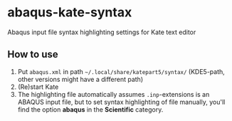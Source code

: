 # abaqus-kate-syntax
Abaqus input file syntax highlighting settings for Kate text editor

## How to use
1. Put `abaqus.xml` in path `~/.local/share/katepart5/syntax/` (KDE5-path, other versions might have a different path)
2. (Re)start Kate
3. The highlighting file automatically assumes `.inp`-extensions is an ABAQUS input file, but to set syntax highlighting of file manually, you'll find the option **abaqus** in the **Scientific** category.
